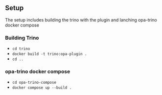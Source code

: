 ## Setup
The setup includes building the trino with the plugin and lanching opa-trino docker compose

### Building Trino
- `cd trino`
- `docker build -t trino:opa-plugin .`
- `cd ..`
### opa-trino docker compose
- `cd opa-trino-compose`
- `docker compose up --build .`